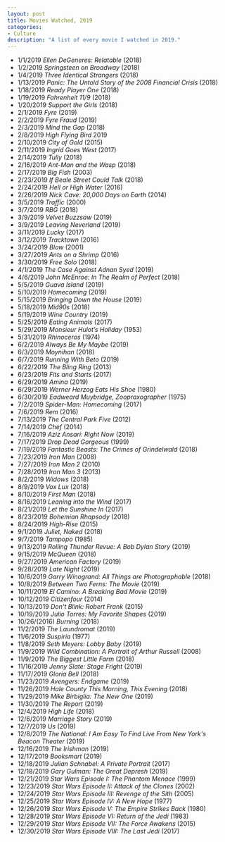 ```yaml
---
layout: post
title: Movies Watched, 2019
categories:
- Culture
description: "A list of every movie I watched in 2019."
---
```


* 1/1/2019 _Ellen DeGeneres: Relatable_ (2018)
* 1/2/2019 _Springsteen on Broadway_ (2018)
* 1/4/2019 _Three Identical Strangers_ (2018)
* 1/13/2019 _Panic: The Untold Story of the 2008 Financial Crisis_ (2018)
* 1/18/2019 _Ready Player One_ (2018)
* 1/19/2019 _Fahrenheit 11/9_ (2018)
* 1/20/2019 _Support the Girls_ (2018)
* 2/1/2019 _Fyre_ (2019)
* 2/2/2019 _Fyre Fraud_ (2019)
* 2/3/2019 _Mind the Gap_ (2018)
* 2/8/2019 _High Flying Bird_ 2019
* 2/10/2019 _City of Gold_ (2015)
* 2/11/2019 _Ingrid Goes West_ (2017)
* 2/14/2019 _Tully_ (2018)
* 2/16/2019 _Ant-Man and the Wasp_ (2018)
* 2/17/2019 _Big Fish_ (2003)
* 2/23/2019 _If Beale Street Could Talk_ (2018)
* 2/24/2019 _Hell or High Water_ (2016)
* 2/26/2019 _Nick Cave: 20,000 Days on Earth_ (2014)
* 3/5/2019 _Traffic_ (2000)
* 3/7/2019 _RBG_ (2018)
* 3/9/2019 _Velvet Buzzsaw_ (2019)
* 3/9/2019 _Leaving Neverland_ (2019)
* 3/11/2019 _Lucky_ (2017)
* 3/12/2019 _Tracktown_ (2016)
* 3/24/2019 _Blow_ (2001)
* 3/27/2019 _Ants on a Shrimp_ (2016)
* 3/30/2019 _Free Solo_ (2018)
* 4/1/2019 _The Case Against Adnan Syed_ (2019)
* 4/6/2019 _John McEnroe: In The Realm of Perfect_ (2018)
* 5/5/2019 _Guava Island_ (2019)
* 5/10/2019 _Homecoming_ (2019)
* 5/15/2019 _Bringing Down the House_ (2019)
* 5/18/2019 _Mid90s_ (2018)
* 5/19/2019 _Wine Country_ (2019)
* 5/25/2019 _Eating Animals_ (2017)
* 5/29/2019 _Monsieur Hulot’s Holiday_ (1953)
* 5/31/2019 _Rhinoceros_ (1974)
* 6/2/2019 _Always Be My Maybe_ (2019)
* 6/3/2019 _Moynihan_ (2018)
* 6/7/2019 _Running With Beto_ (2019)
* 6/22/2019 _The Bling Ring_ (2013)
* 6/23/2019 _Fits and Starts_ (2017)
* 6/29/2019 _Amina_ (2019)
* 6/29/2019 _Werner Herzog Eats His Shoe_ (1980)
* 6/30/2019 _Eadweard Muybridge, Zoopraxographer_ (1975)
* 7/2/2019 _Spider-Man: Homecoming_ (2017)
* 7/6/2019 _Rem_ (2016)
* 7/13/2019 _The Central Park Five_ (2012)
* 7/14/2019 _Chef_ (2014)
* 7/16/2019 _Aziz Ansari: Right Now_ (2019)
* 7/17/2019 _Drop Dead Gorgeous_ (1999)
* 7/19/2019 _Fantastic Beasts: The Crimes of Grindelwald_ (2018)
* 7/23/2019 _Iron Man_ (2008)
* 7/27/2019 _Iron Man 2_ (2010)
* 7/28/2019 _Iron Man 3_ (2013)
* 8/2/2019 _Widows_ (2018)
* 8/9/2019 _Vox Lux_ (2018)
* 8/10/2019 _First Man_ (2018)
* 8/16/2019 _Leaning into the Wind_ (2017)
* 8/21/2019 _Let the Sunshine In_ (2017)
* 8/23/2019 _Bohemian Rhapsody_ (2018)
* 8/24/2019 _High-Rise_ (2015)
* 9/1/2019 _Juliet, Naked_ (2018)
* 9/7/2019 _Tampopo_ (1985)
* 9/13/2019 _Rolling Thunder Revue: A Bob Dylan Story_ (2019)
* 9/15/2019 _McQueen_ (2018)
* 9/27/2019 _American Factory_ (2019)
* 9/28/2019 _Late Night_ (2019)
* 10/6/2019 _Garry Winogrand: All Things are Photographable_ (2018)
* 10/8/2019 _Between Two Ferns: The Movie_ (2019)
* 10/11/2019 _El Camino: A Breaking Bad Movie_ (2019)
* 10/12/2019 _Citizenfour_ (2014)
* 10/13/2019 _Don't Blink: Robert Frank_ (2015)
* 10/19/2019 _Julio Torres: My Favorite Shapes_ (2019)
* 10/26/(2016) _Burning_ (2018)
* 11/2/2019 _The Laundromat_ (2019)
* 11/6/2019 _Suspiria_ (1977)
* 11/8/2019 _Seth Meyers: Lobby Baby_ (2019)
* 11/9/2019 _Wild Combination: A Portrait of Arthur Russell_ (2008)
* 11/9/2019 _The Biggest Little Farm_ (2018)
* 11/16/2019 _Jenny Slate: Stage Fright_ (2019)
* 11/17/2019 _Gloria Bell_ (2018)
* 11/23/2019 _Avengers: Endgame_ (2019)
* 11/26/2019 _Hale County This Morning, This Evening_ (2018)
* 11/29/2019 _Mike Birbiglia: The New One_ (2019)
* 11/30/2019 _The Report_ (2019)
* 12/4/2019 _High Life_ (2018)
* 12/6/2019 _Marriage Story_ (2019)
* 12/7/2019 _Us_ (2019)
* 12/8/2019 _The National: I Am Easy To Find Live From New York's Beacon Theater_ (2019)
* 12/16/2019 _The Irishman_ (2019)
* 12/17/2019 _Booksmart_ (2019)
* 12/18/2019 _Julian Schnabel: A Private Portrait_ (2017)
* 12/18/2019 _Gary Gulman: The Great Depresh_ (2019)
* 12/21/2019 _Star Wars Episode I: The Phantom Menace_ (1999)
* 12/23/2019 _Star Wars Episode II: Attack of the Clones_ (2002)
* 12/24/2019 _Star Wars Episode III: Revenge of the Sith_ (2005)
* 12/25/2019 _Star Wars Episode IV: A New Hope_ (1977)
* 12/26/2019 _Star Wars Episode V: The Empire Strikes Back_ (1980)
* 12/28/2019 _Star Wars Episode VI: Return of the Jedi_ (1983)
* 12/29/2019 _Star Wars Episode VII: The Force Awakens_ (2015)
* 12/30/2019 _Star Wars Episode VIII: The Last Jedi_ (2017)
